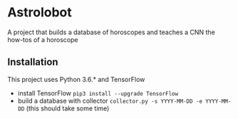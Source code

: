 # Astrolobot
A project that builds a database of horoscopes and teaches a CNN the how-tos of a horoscope
## Installation
This project uses Python 3.6.* and TensorFlow
* install TensorFlow `pip3 install --upgrade TensorFlow`
* build a database with collector `collector.py -s YYYY-MM-DD -e YYYY-MM-DD` (this should take some time)
